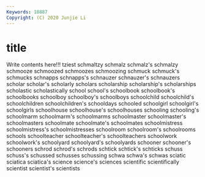 ```yaml
---
Keywords: 18887
Copyright: (C) 2020 Junjie Li
---
```


# title

Write contents here!!!
tziest 
schmaltzy 
schmalz 
schmalz's 
schmalzy 
schmooze 
schmoozed 
schmoozes 
schmoozing 
schmuck
schmuck's 
schmucks 
schnapps 
schnapps's 
schnauzer 
schnauzer's 
schnauzers 
scholar 
scholar's 
scholarly
scholars 
scholarship 
scholarship's 
scholarships 
scholastic 
scholastically 
school 
school's 
schoolbook 
schoolbook's
schoolbooks 
schoolboy 
schoolboy's 
schoolboys 
schoolchild 
schoolchild's 
schoolchildren 
schoolchildren's 
schooldays 
schooled
schoolgirl 
schoolgirl's 
schoolgirls 
schoolhouse 
schoolhouse's 
schoolhouses 
schooling 
schooling's 
schoolmarm 
schoolmarm's
schoolmarms 
schoolmaster 
schoolmaster's 
schoolmasters 
schoolmate 
schoolmate's 
schoolmates 
schoolmistress 
schoolmistress's 
schoolmistresses
schoolroom 
schoolroom's 
schoolrooms 
schools 
schoolteacher 
schoolteacher's 
schoolteachers 
schoolwork 
schoolwork's 
schoolyard
schoolyard's 
schoolyards 
schooner 
schooner's 
schooners 
schrod 
schrod's 
schrods 
schtick 
schtick's
schticks 
schuss 
schuss's 
schussed 
schusses 
schussing 
schwa 
schwa's 
schwas 
sciatic
sciatica 
sciatica's 
science 
science's 
sciences 
scientific 
scientifically 
scientist 
scientist's 
scientists
